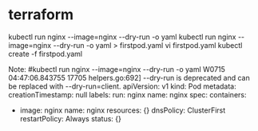 # terraform
kubectl run nginx --image=nginx --dry-run -o yaml
kubectl run nginx --image=nginx --dry-run -o yaml > firstpod.yaml
vi firstpod.yaml
kubectl create -f firstpod.yaml


Note:
#kubectl run nginx --image=nginx --dry-run -o yaml 
W0715 04:47:06.843755   17705 helpers.go:692] --dry-run is deprecated and can be replaced with --dry-run=client.
apiVersion: v1
kind: Pod
metadata:
  creationTimestamp: null
  labels:
    run: nginx
  name: nginx
spec:
  containers:
  - image: nginx
    name: nginx
    resources: {}
  dnsPolicy: ClusterFirst
  restartPolicy: Always
status: {}
